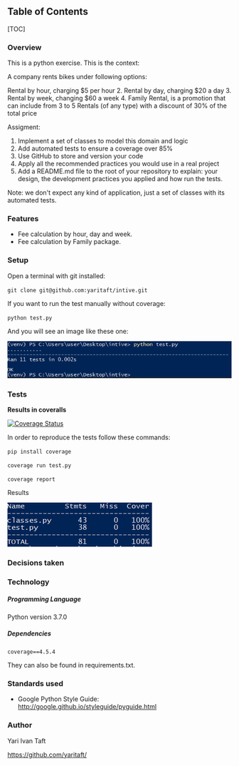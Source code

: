 ## Table of Contents

[TOC]


### Overview

This is a python exercise. This is the context:

A company rents bikes under following options: 

Rental by hour, charging $5 per hour 2. Rental by day, charging $20 a day 3. Rental by week, changing $60 a week 4. Family Rental, is a promotion that can include from 3 to 5 Rentals (of any type) with a discount of 30% of the total price 

Assigment: 
1. Implement a set of classes to model this domain and logic 
2. Add automated tests to ensure a coverage over 85% 
3. Use GitHub to store and version your code 
4. Apply all the recommended practices you would use in a real project 
5. Add a README.md file to the root of your repository to explain: your design, the development practices you applied and how run the tests. 

Note: we don't expect any kind of application, just a set of classes with its automated tests. 


### Features

- Fee calculation by hour, day and week.
- Fee calculation by Family package.

### Setup

Open a terminal with git installed:

`git clone git@github.com:yaritaft/intive.git `

If you want to run the test manually without coverage:

`python test.py`

And you will see an image like these one:

![](https://github.com/yaritaft/intive/blob/master/images/test_manually.PNG)

### Tests

**Results in coveralls**

[![Coverage Status](https://coveralls.io/repos/github/yaritaft/intive/badge.svg)](https://coveralls.io/github/yaritaft/intive)

In order to reproduce the tests follow these commands:

`pip install coverage`

`coverage run test.py`

`coverage report`

Results

![](https://github.com/yaritaft/intive/blob/master/images/coverage_report.PNG)





### Decisions taken



### Technology

##### Programming Language

Python version 3.7.0

##### Dependencies 
`coverage==4.5.4`

They can also be found in requirements.txt.

### Standards used

- Google Python Style Guide: http://google.github.io/styleguide/pyguide.html


### Author
Yari Ivan Taft

https://github.com/yaritaft/